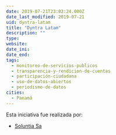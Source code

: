 ```yaml
---
date: 2019-07-21T23:02:24.000Z
date_last_modified: 2019-07-21
uid: dyntra-latam
title: "Dyntra Latam"
description: ""
type: 
website: 
date_ini: 
date_end: 
tags:
  - monitoreo-de-servicios-publicos
  - transparencia-y-rendicion-de-cuentas
  - participación-ciudadana
  - uso-de-datos-abiertos
  - periodismo-de-datos
cities: 
  - Panamá
---
```


Esta iniciativa fue realizada por:

- [Soluntia Sa](/i/soluntia-sa.html)
